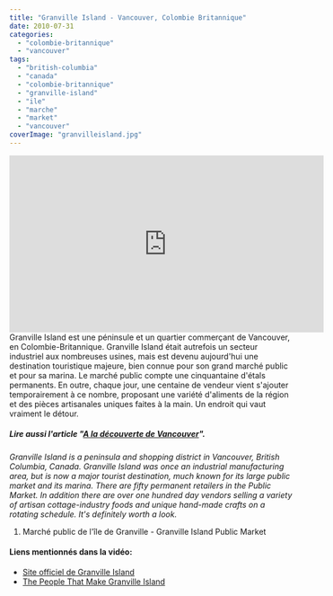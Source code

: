 ```yaml
---
title: "Granville Island - Vancouver, Colombie Britannique"
date: 2010-07-31
categories: 
  - "colombie-britannique"
  - "vancouver"
tags: 
  - "british-columbia"
  - "canada"
  - "colombie-britannique"
  - "granville-island"
  - "ile"
  - "marche"
  - "market"
  - "vancouver"
coverImage: "granvilleisland.jpg"
---
```

<center>
<iframe src="https://www.youtube.com/embed/T6i50Aj7lJs" width="560" height="315" frameborder="0" allowfullscreen="allowfullscreen"></iframe>
</center>
Granville Island est une péninsule et un quartier commerçant de Vancouver, en Colombie-Britannique. Granville Island était autrefois un secteur industriel aux nombreuses usines, mais est devenu aujourd'hui une destination touristique majeure, bien connue pour son grand marché public et pour sa marina. Le marché public compte une cinquantaine d'étals permanents. En outre, chaque jour, une centaine de vendeur vient s'ajouter temporairement à ce nombre, proposant une variété d'aliments de la région et des pièces artisanales uniques faites à la main. Un endroit qui vaut vraiment le détour.

##### Lire aussi l'article "[A la découverte de Vancouver](https://noteauvoyageur.eu/decouvrir-vancouver-premiere-partie/)".

_Granville Island is a peninsula and shopping district in Vancouver, British Columbia, Canada. Granville Island was once an industrial manufacturing area, but is now a major tourist destination, much known for its large public market and its marina. There are fifty permanent retailers in the Public Market. In addition there are over one hundred day vendors selling a variety of artisan cottage-industry foods and unique hand-made crafts on a rotating schedule. It's definitely worth a look._

1. Marché public de l'île de Granville - Granville Island Public Market

#### Liens mentionnés dans la vidéo:

- [Site officiel de Granville Island](http://www.granvilleisland.com/fr)
- [The People That Make Granville Island](http://www.granvilleislandworks.com/)
